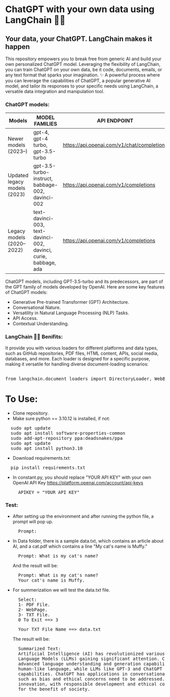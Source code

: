 # ChatGPT with your own data using LangChain 🦜️🔗
## Your data, your ChatGPT. LangChain makes it happen
This repository empowers you to break free from generic AI and build your own personalized ChatGPT model.  Leveraging the flexibility of LangChain, you can train ChatGPT on your own data, be it code, documents, emails, or any text format that sparks your imagination. ✨
A powerful process where you can leverage the capabilities of ChatGPT, a popular generative AI model, and tailor its responses to your specific needs using LangChain, a versatile data integration and manipulation tool.
### ChatGPT models:
| Models   | MODEL FAMILIES	| API ENDPOINT |
| -------- | -------- | -------- |
| Newer models (2023–)| gpt-4, gpt-4 turbo, gpt-3.5-turbo	 | https://api.openai.com/v1/chat/completions |
| Updated legacy models (2023)	 | gpt-3.5-turbo-instruct, babbage-002, davinci-002	 | https://api.openai.com/v1/completions |
| Legacy models (2020–2022)	 | text-davinci-003, text-davinci-002, davinci, curie, babbage, ada | https://api.openai.com/v1/completions |

ChatGPT models, including GPT-3.5-turbo and its predecessors, are part of the GPT family of models developed by OpenAI. Here are some key features of ChatGPT models:

* Generative Pre-trained Transformer (GPT) Architecture.
* Conversational Nature.
* Versatility in Natural Language Processing (NLP) Tasks.
* API Access.
* Contextual Understanding.

### LangChain 🦜️🔗 Benifits:
It provide you with various loaders for different platforms and data types, such as GitHub repositories, PDF files, HTML content, APIs, social media, databases, and more. Each loader is designed for a specific purpose, making it versatile for handling diverse document-loading scenarios:
<pre> 
from langchain.document_loaders import DirectoryLoader, WebBaseLoader, TextLoader, PyPDFLoader, GitLoader, CSVLoader, PythonLoader
</pre>
# To Use:
* Clone repository.
* Make sure python == 3.10.12 is installed, if not:
<pre>
  sudo apt update
  sudo apt install software-properties-common
  sudo add-apt-repository ppa:deadsnakes/ppa
  sudo apt update
  sudo apt install python3.10
</pre>
* Download requirements.txt:
<pre>
  pip install requirements.txt
</pre>
* In constant.py, you should replace "YOUR API KEY" with your own OpenAI API Key https://platform.openai.com/account/api-keys
  <pre>
    APIKEY = "YOUR API KEY"
  </pre>
### Test:
* After setting up the environment and after running the python file, a prompt will pop up.
  <pre>
    Prompt:
  </pre>
* In Data folder, there is a sample data.txt, which contains an article about AI, and a cat.pdf which contains a line "My cat's name is Muffy."
  <pre>
    Prompt: What is my cat's name?
  </pre>  
  And the result will be:
  <pre>
    Prompt: What is my cat's name?
    Your cat's name is Muffy.
  </pre>
* For summerization we will test the data.txt file.
  <pre>
    Select:
    1- PDF File.
    2- WebPage.
    3- TXT File.
    0 To Exit ==> 3
  </pre>
  <pre>
    Your TXT File Name ==> data.txt
  </pre>
  The result will be:
  <pre>
    Summarized Text:
    Artificial Intelligence (AI) has revolutionized various industries, with Natural Language Processing (NLP) and Large 
    Language Models (LLMs) gaining significant attention. ChatGPT, a creation of OpenAI, is a remarkable LLM that showcases 
    advanced language understanding and generation capabilities. NLP focuses on enabling machines to comprehend and generate 
    human-like language, while LLMs like GPT-3 and ChatGPT have shown exceptional language understanding and generation 
    capabilities. ChatGPT has applications in conversational agents, content generation, and programming assistance, but challenges 
    such as bias and ethical concerns need to be addressed. Overall, AI, NLP, and LLMs represent the forefront of technological 
    innovation, with responsible development and ethical considerations playing a crucial role in harnessing their full potential 
    for the benefit of society.
  </pre>
  
